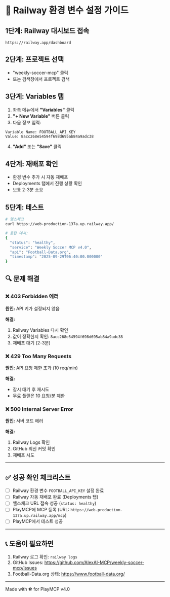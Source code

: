 # 🚨 Railway 환경 변수 설정 가이드

## 1단계: Railway 대시보드 접속

```
https://railway.app/dashboard
```

## 2단계: 프로젝트 선택

- "weekly-soccer-mcp" 클릭
- 또는 검색창에서 프로젝트 검색

## 3단계: Variables 탭

1. 좌측 메뉴에서 **"Variables"** 클릭
2. **"+ New Variable"** 버튼 클릭
3. 다음 정보 입력:

```
Variable Name: FOOTBALL_API_KEY
Value: 8acc268e54594f698d695ab84a9adc38
```

4. **"Add"** 또는 **"Save"** 클릭

## 4단계: 재배포 확인

- 환경 변수 추가 시 자동 재배포
- Deployments 탭에서 진행 상황 확인
- 보통 2-3분 소요

## 5단계: 테스트

```bash
# 헬스체크
curl https://web-production-137a.up.railway.app/

# 응답 예시:
{
  "status": "healthy",
  "service": "Weekly Soccer MCP v4.0",
  "api": "Football-Data.org",
  "timestamp": "2025-09-29T06:40:00.000000"
}
```

## 🔍 문제 해결

### ❌ 403 Forbidden 에러

**원인:** API 키가 설정되지 않음

**해결:**
1. Railway Variables 다시 확인
2. 값이 정확한지 확인: `8acc268e54594f698d695ab84a9adc38`
3. 재배포 대기 (2-3분)

### ❌ 429 Too Many Requests

**원인:** API 요청 제한 초과 (10 req/min)

**해결:**
- 잠시 대기 후 재시도
- 무료 플랜은 10 요청/분 제한

### ❌ 500 Internal Server Error

**원인:** 서버 코드 에러

**해결:**
1. Railway Logs 확인
2. GitHub 최신 커밋 확인
3. 재배포 시도

---

## ✅ 성공 확인 체크리스트

- [ ] Railway 환경 변수 `FOOTBALL_API_KEY` 설정 완료
- [ ] Railway 자동 재배포 완료 (Deployments 탭)
- [ ] 헬스체크 URL 접속 성공 (`status: healthy`)
- [ ] PlayMCP에 MCP 등록 (URL: `https://web-production-137a.up.railway.app/mcp`)
- [ ] PlayMCP에서 테스트 성공

---

## 📞 도움이 필요하면

1. Railway 로그 확인: `railway logs`
2. GitHub Issues: https://github.com/AlexAI-MCP/weekly-soccer-mcp/issues
3. Football-Data.org 상태: https://www.football-data.org/

---

Made with ⚽ for PlayMCP v4.0
